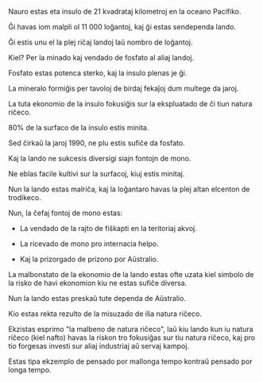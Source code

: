 Nauro estas eta insulo de 21 kvadrataj kilometroj en la oceano Pacifiko.

Ĝi havas iom malpli ol 11 000 loĝantoj, kaj ĝi estas sendependa lando.

Ĝi estis unu el la plej riĉaj landoj laŭ nombro de loĝantoj.

Kiel? Per la minado kaj vendado de fosfato al aliaj landoj.

Fosfato estas potenca sterko, kaj la insulo plenas je ĝi.

La mineralo formiĝis per tavoloj de birdaj fekaĵoj dum multege da jaroj.

La tuta ekonomio de la insulo fokusiĝis sur la ekspluatado de ĉi tiun natura riĉeco.

80% de la surfaco de la insulo estis minita.

Sed ĉirkaŭ la jaroj 1990, ne plu estis sufiĉe da fosfato.

Kaj la lando ne sukcesis diversigi siajn fontojn de mono.

Ne eblas facile kultivi sur la surfacoj, kiuj estis minitaj.

Nun la lando estas malriĉa, kaj la loĝantaro havas la plej altan elcenton de trodikeco.

Nun, la ĉefaj fontoj de mono estas:

- La vendado de la rajto de fiŝkapti en la teritoriaj akvoj.

- La ricevado de mono pro internacia helpo.

- Kaj la prizorgado de prizono por Aŭstralio.

La malbonstato de la ekonomio de la lando estas ofte uzata kiel simbolo de la risko de havi ekonomion kiu ne estas sufiĉe diversa.

Nun la lando estas preskaŭ tute dependa de Aŭstralio.

Kio estas rekta rezulto de la misuzado de ilia natura riĉeco.

Ekzistas esprimo "la malbeno de natura riĉeco", laŭ kiu lando kun iu natura riĉeco (kiel nafto) havas la riskon tro fokusiĝas sur tiu natura riĉeco, kaj pro tio forgesas investi sur aliaj industriaj aŭ servaj kampoj.

Estas tipa ekzemplo de pensado por mallonga tempo kontraŭ pensado por longa tempo.